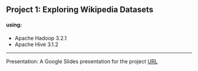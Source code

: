## Project 1: Exploring Wikipedia Datasets 

#### using:
- Apache Hadoop 3.2.1  
- Apache Hive 3.1.2

---
Presentation: A Google Slides presentation for the project [URL](https://docs.google.com/presentation/d/1S7Oo5qgNKZHhJhsDdxU3qOv4UDvsLeQtx09d523eYlY/edit?usp=sharing)
